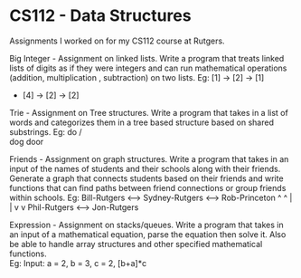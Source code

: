 # CS112 - Data Structures
Assignments I worked on for my CS112 course at Rutgers.

Big Integer - Assignment on linked lists. Write a program that treats linked lists of digits as if they were integers and can run mathematical operations (addition, multiplication
, subtraction) on two lists. 
Eg: [1] -> [2] -> [1]
  * [4] -> [2] -> [2]

Trie - Assignment on Tree structures. Write a program that takes in a list of words and categorizes them in a tree based structure based on shared substrings.
Eg:   do
     /  \
   dog  door
   
Friends - Assignment on graph structures. Write a program that takes in an input of the names of students and their schools along with their friends. Generate a graph that connects
students based on their friends and write functions that can find paths between friend connections or group friends within schools.
Eg:   Bill-Rutgers  <--> Sydney-Rutgers <-->  Rob-Princeton
          ^                    ^
          |                    |
          v                    v
      Phil-Rutgers <--> Jon-Rutgers

Expression - Assignment on stacks/queues. Write a program that takes in an input of a mathematical equation, parse the equation then solve it. Also be able to handle array 
structures and other specified mathematical functions.  
Eg: Input: a = 2, b = 3, c = 2, [b+a]*c
